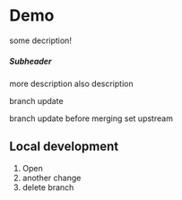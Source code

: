# Demo

some decription!

##### Subheader

more description 
also description


branch update

branch update before merging
set upstream

## Local development

1. Open
2. another change
3. delete branch